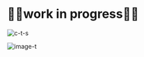# 👷🚧work in progress🚧👷

![c-t-s](https://user-images.githubusercontent.com/43486503/202880616-e71afbdd-15bf-4faa-be68-b08a750dd9a2.svg) 

![image-t](https://user-images.githubusercontent.com/43486503/203198854-44e724ba-944c-45c9-a249-216dcbf7cff9.png)
